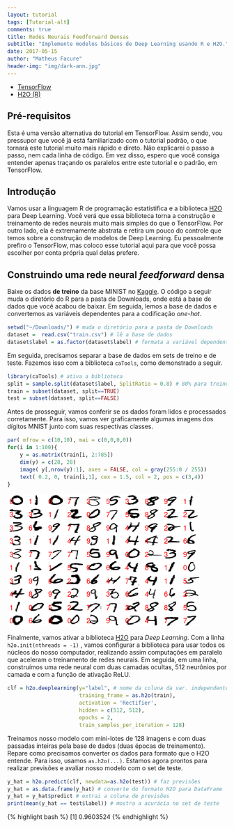 ```yaml
---
layout: tutorial
tags: [Tutorial-alt]
comments: true
title: Redes Neurais Feedforward Densas
subtitle: "Implemente modelos básicos de Deep Learning usando R e H2O."
date: 2017-05-15
author: "Matheus Facure"
header-img: "img/dark-ann.jpg"
---
```


<div class="row">
<ul class="nav nav-tabs navbar-right">
    <li><a href="/2017/05/15/deep-ff-ann/">TensorFlow</a></li>
    <li class="active"><a href="#">H2O (R)</a></li>
</ul>
</div>

## Pré-requisitos

Esta é uma versão alternativa do tutorial em TensorFlow. Assim sendo, vou pressupor que você já está familiarizado com o tutorial padrão, o que tornará este tutorial muito mais rápido e direto. Não explicarei o passo a passo, nem cada linha de código. Em vez disso, espero que você consiga entender apenas traçando os paralelos entre este tutorial e o padrão, em TensorFlow.

## Introdução 

Vamos usar a linguagem R de programação estatistifica e a biblioteca [H2O](https://www.h2o.ai/) para Deep Learning. Você verá que essa biblioteca torna a construção e treinamento de redes neurais muito mais simples do que o TensorFlow. Por outro lado, ela é extremamente abstrata e retira um pouco do controle que temos sobre a construção de modelos de Deep Learning. Eu pessoalmente prefiro o  TensorFlow, mas coloco esse tutorial aqui para que você possa escolher por conta própria qual delas prefere.

## Construindo uma rede neural *feedforward* densa

Baixe os dados **de treino** da base MINIST no [Kaggle](https://www.kaggle.com/shuvayan/deep-learning-using-h2o-in-r/data). O código a seguir muda o diretório do R para a pasta de Downloads, onde está a base de dados que você acabou de baixar. Em seguida, lemos a base de dados e convertemos as variáveis dependentes para a codificação *one-hot*. 

```r
setwd("~/Downloads/") # muda o diretório para a pasta de Downloads  
dataset =  read.csv("train.csv") # lê a base de dados
dataset$label = as.factor(dataset$label) # formata a variável dependente
```

Em seguida, precisamos separar a base de dados em sets de treino e de teste. Fazemos isso com a biblioteca `caTools`, como demonstrado a seguir.

```r
library(caTools) # ativa a biblioteca
split = sample.split(dataset$label, SplitRatio = 0.8) # 80% para treino
train = subset(dataset, split==TRUE)
test = subset(dataset, split==FALSE)
```

Antes de prosseguir, vamos conferir se os dados foram lidos e processados corretamente. Para isso, vamos ver graficamente algumas imagens dos dígitos MNIST junto com suas respectivas classes.

```r
par( mfrow = c(10,10), mai = c(0,0,0,0))
for(i in 1:100){
    y = as.matrix(train[i, 2:785])
    dim(y) = c(28, 28)
    image( y[,nrow(y):1], axes = FALSE, col = gray(255:0 / 255))
    text( 0.2, 0, train[i,1], cex = 1.5, col = 2, pos = c(3,4))
}
```

<img class="img-responsive center-block thumbnail" src="/img/tutorial/mnist-h2o.png" alt="mnist-digits" />

Finalmente, vamos ativar a biblioteca [H2O](https://www.h2o.ai/) para *Deep Learning*. Com a linha `h2o.init(nthreads = -1)` , vamos configurar a biblioteca para usar todos os núcleos do nosso computador, realizando assim computações em paralelo que aceleram o treinamento de redes neurais. 
Em seguida, em uma linha, construímos uma rede neural com duas camadas ocultas, 512 neurônios por camada e com a função de ativação ReLU.

```r
clf = h2o.deeplearning(y="label", # nome da coluna da var. independente
                       training_frame = as.h2o(train), 
                       activation = 'Rectifier',
                       hidden = c(512, 512),
                       epochs = 2,
                       train_samples_per_iteration = 128)
```
 
Treinamos nosso modelo com mini-lotes de 128 imagens e com duas passadas inteiras pela base de dados (duas épocas de treinamento). Repare como precisamos converter os dados para formato que o H2O entende. Para isso, usamos `as.h2o(...)`. 
Estamos agora prontos para realizar previsões e avaliar nosso modelo com o set de teste.

```r
y_hat = h2o.predict(clf, newdata=as.h2o(test)) # faz previsões   
y_hat = as.data.frame(y_hat) # converte do formato H2O para DataFrame
y_hat = y_hat$predict # extrai a coluna de previsões
print(mean(y_hat == test$label)) # mostra a acurácia no set de teste
```
{% highlight bash %}
[1] 0.9603524
{% endhighlight %}
